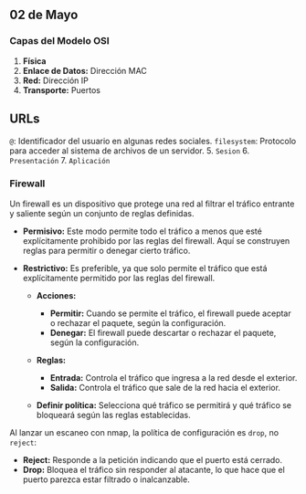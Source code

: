 ## 02 de Mayo

### Capas del Modelo OSI

1. **Física**
2. **Enlace de Datos:** Dirección MAC
3. **Red:** Dirección IP
4. **Transporte:** Puertos

## URLs

 `@`: Identificador del usuario en algunas redes sociales.
 `filesystem`: Protocolo para acceder al sistema de archivos de un servidor.
5. `Sesion`
6. `Presentación`
7. `Aplicación`

### Firewall

Un firewall es un dispositivo que protege una red al filtrar el tráfico entrante y saliente según un conjunto de reglas definidas.

- **Permisivo:** Este modo permite todo el tráfico a menos que esté explícitamente prohibido por las reglas del firewall. Aquí se construyen reglas para permitir o denegar cierto tráfico.

- **Restrictivo:** Es preferible, ya que solo permite el tráfico que está explícitamente permitido por las reglas del firewall.

  - **Acciones:**
    - **Permitir:** Cuando se permite el tráfico, el firewall puede aceptar o rechazar el paquete, según la configuración.
    - **Denegar:** El firewall puede descartar o rechazar el paquete, según la configuración.

  - **Reglas:**
    - **Entrada:** Controla el tráfico que ingresa a la red desde el exterior.
    - **Salida:** Controla el tráfico que sale de la red hacia el exterior.

  - **Definir política:** Selecciona qué tráfico se permitirá y qué tráfico se bloqueará según las reglas establecidas.

Al lanzar un escaneo con nmap, la política de configuración es `drop`, no `reject`:

- **Reject:** Responde a la petición indicando que el puerto está cerrado.
- **Drop:** Bloquea el tráfico sin responder al atacante, lo que hace que el puerto parezca estar filtrado o inalcanzable.


